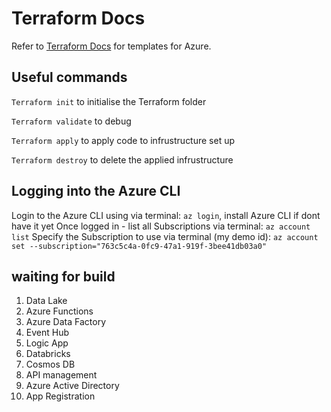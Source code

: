 # Terraform Docs
Refer to [Terraform Docs](https://registry.terraform.io/providers/hashicorp/azurerm/latest/docs) for templates for Azure.

## Useful commands
`Terraform init` to initialise the Terraform folder

`Terraform validate` to debug

`Terraform apply` to apply code to infrustructure set up

`Terraform destroy` to delete the applied infrustructure

## Logging into the Azure CLI
Login to the Azure CLI using via terminal: `az login`, install Azure CLI if dont have it yet 
Once logged in - list all Subscriptions via terminal: `az account list`
Specify the Subscription to use via terminal (my demo id): `az account set --subscription="763c5c4a-0fc9-47a1-919f-3bee41db03a0"`

## waiting for build
1. Data Lake
2. Azure Functions
3. Azure Data Factory
4. Event Hub
5. Logic App
6. Databricks
7. Cosmos DB
8. API management
9. Azure Active Directory
10. App Registration

#


